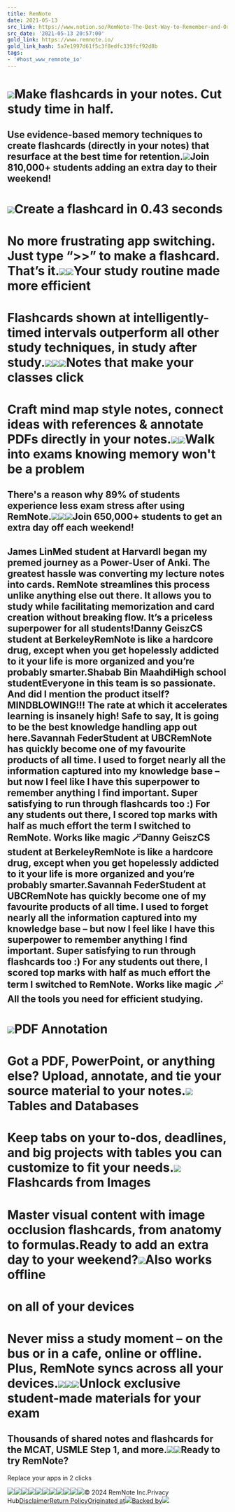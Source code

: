 ```yaml
---
title: RemNote
date: 2021-05-13
src_link: https://www.notion.so/RemNote-The-Best-Way-to-Remember-and-Organize-What-You-Learn-4dbaadcc17724f19bf6348cf5de3020d
src_date: '2021-05-13 20:57:00'
gold_link: https://www.remnote.io/
gold_link_hash: 5a7e1997d61f5c3f8edfc339fcf92d8b
tags:
- '#host_www_remnote_io'
---
```


![](https://www.remnote.io/assets/homepage/images/page_bg.jpg)Make flashcards in your notes. Cut study time in half.
======================================================

Use evidence-based memory techniques to create flashcards (directly in your notes) that resurface at the best time for retention.![](https://www.remnote.io/assets/homepage/images/MainLandingHeroImage.webp)Join 810,000+ students adding an extra day to their weekend!
------------------------------------------------------------

![](https://www.remnote.io/assets/homepage/icons/flashcard.svg)Create a flashcard in 0.43 seconds
==================================

No more frustrating app switching. Just type “>>” to make a flashcard. That’s it.![](https://www.remnote.io/assets/homepage/icons/red_star.svg)![](https://www.remnote.io/assets/homepage/icons/spaced_rep.svg)Your study routine made more efficient
======================================

Flashcards shown at intelligently-timed intervals outperform all other study techniques, in study after study.![](https://www.remnote.io/assets/homepage/icons/blue_asterisk.svg)![](https://www.remnote.io/assets/homepage/images/spaced_repetition_retention.webp)![](https://www.remnote.io/assets/homepage/icons/reference.svg)Notes that make your classes click
==================================

Craft mind map style notes, connect ideas with references & annotate PDFs directly in your notes.![](https://www.remnote.io/assets/homepage/images/references.webp)![](https://www.remnote.io/assets/homepage/icons/stress.svg)Walk into exams knowing memory won't be a problem
=================================================

There's a reason why **89%** of students experience less exam stress after using RemNote.![](https://www.remnote.io/assets/homepage/images/dashboard_desktop.webp)![](https://www.remnote.io/assets/homepage/images/dashboard_mobile.webp)![](https://www.remnote.io/assets/homepage/images/page_bg_alt.webp)Join 650,000+ students to get an extra day off each weekend!
------------------------------------------------------------

James LinMed student at HarvardI began my premed journey as a Power-User of Anki. The greatest hassle was converting my lecture notes into cards. RemNote streamlines this process unlike anything else out there. It allows you to study while facilitating memorization and card creation without breaking flow. It’s a priceless superpower for all students!Danny GeiszCS student at BerkeleyRemNote is like a hardcore drug, except when you get hopelessly addicted to it your life is more organized and you’re probably smarter.Shabab Bin MaahdiHigh school studentEveryone in this team is so passionate. And did I mention the product itself? MINDBLOWING!!! The rate at which it accelerates learning is insanely high! Safe to say, It is going to be the best knowledge handling app out here.Savannah FederStudent at UBCRemNote has quickly become one of my favourite products of all time. I used to forget nearly all the information captured into my knowledge base – but now I feel like I have this superpower to remember anything I find important. Super satisfying to run through flashcards too :) For any students out there, I scored top marks with half as much effort the term I switched to RemNote. Works like magic 🪄Danny GeiszCS student at BerkeleyRemNote is like a hardcore drug, except when you get hopelessly addicted to it your life is more organized and you’re probably smarter.Savannah FederStudent at UBCRemNote has quickly become one of my favourite products of all time. I used to forget nearly all the information captured into my knowledge base – but now I feel like I have this superpower to remember anything I find important. Super satisfying to run through flashcards too :) For any students out there, I scored top marks with half as much effort the term I switched to RemNote. Works like magic 🪄All the tools you need for efficient studying.
----------------------------------------------

![](https://www.remnote.io/assets/homepage/images/pdf.webp)PDF Annotation
==============

Got a PDF, PowerPoint, or anything else? Upload, annotate, and tie your source material to your notes.![](https://www.remnote.io/assets/homepage/images/tables.webp)Tables and Databases
====================

Keep tabs on your to-dos, deadlines, and big projects with tables you can customize to fit your needs.![](https://www.remnote.io/assets/homepage/images/images.webp)Flashcards from Images
======================

Master visual content with image occlusion flashcards, from anatomy to formulas.Ready to add an extra day to your weekend?![](https://www.remnote.io/assets/homepage/icons/devices.svg)Also works offline
==================

on all of your devices
======================

Never miss a study moment – on the bus or in a cafe, online or offline. Plus, RemNote syncs across all your devices.![](https://www.remnote.io/assets/homepage/images/desktop_offline.webp)![](https://www.remnote.io/assets/homepage/images/mobile_offline.webp)![](https://www.remnote.io/assets/homepage/icons/community.svg)Unlock exclusive student-made materials for your exam
=====================================================

Thousands of shared notes and flashcards for the MCAT, USMLE Step 1, and more.![](https://www.remnote.io/assets/landing-page/main/community.png)![](https://www.remnote.io/assets/homepage/images/mobile_community.webp)Ready to try RemNote?
---------------------

Replace your apps in 2 clicks

![](https://www.remnote.io/assets/homepage/images/quizlet.svg)![](https://www.remnote.io/assets/homepage/images/anki.svg)![](https://www.remnote.io/assets/homepage/images/notion.svg)![](https://www.remnote.io/assets/homepage/images/evernote.svg)![](https://www.remnote.io/assets/homepage/images/workflowy.svg)![](https://www.remnote.io/assets/homepage/images/dynalist.svg)![](https://www.remnote.io/assets/homepage/images/roam.png)![](https://www.remnote.io/assets/homepage/images/logseq.svg)![](https://www.remnote.io/assets/homepage/images/obsidian.svg)![](https://www.remnote.io/assets/homepage/images/acrobat.svg)![](https://www.remnote.io/assets/landing-page/main/notes-cta.png)© 2024 RemNote Inc.Privacy Hub[Disclaimer](/disclaimer)[Return Policy](/return_policy)[Originated at![](https://www.remnote.io/assets/homepage/images/MIT_Logo_Full.webp)](/about)[Backed by![](https://assets.remnote.com/data/investor-images/general-catalyst-grey.svg)](/about)
